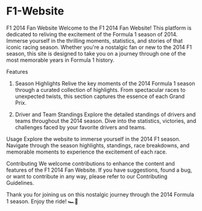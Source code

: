# F1-Website 
F1 2014 Fan Website
Welcome to the F1 2014 Fan Website! This platform is dedicated to reliving the excitement of the Formula 1 season of 2014. Immerse yourself in the thrilling moments, statistics, and stories of that iconic racing season. Whether you're a nostalgic fan or new to the 2014 F1 season, this site is designed to take you on a journey through one of the most memorable years in Formula 1 history.


Features
1. Season Highlights
Relive the key moments of the 2014 Formula 1 season through a curated collection of highlights. From spectacular races to unexpected twists, this section captures the essence of each Grand Prix.

2. Driver and Team Standings
Explore the detailed standings of drivers and teams throughout the 2014 season. Dive into the statistics, victories, and challenges faced by your favorite drivers and teams.

Usage
Explore the website to immerse yourself in the 2014 F1 season. Navigate through the season highlights, standings, race breakdowns, and memorable moments to experience the excitement of each race.

Contributing
We welcome contributions to enhance the content and features of the F1 2014 Fan Website. If you have suggestions, found a bug, or want to contribute in any way, please refer to our Contributing Guidelines.

Thank you for joining us on this nostalgic journey through the 2014 Formula 1 season. Enjoy the ride! 🏎️🏁
